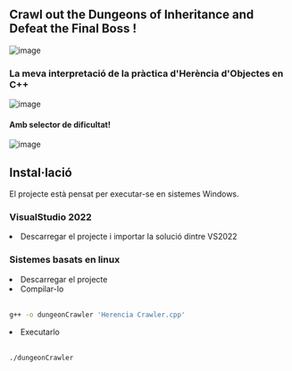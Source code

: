 ## Crawl out the Dungeons of Inheritance and Defeat the Final Boss !
![image](https://github.com/ItssUri/DungeonCrawler/assets/73711008/5fdbd8a8-c289-4fc0-b29f-96ab60661de8)
<br>
### La meva interpretació de la pràctica d'Herència d'Objectes en C++
![image](https://github.com/ItssUri/DungeonCrawler/assets/73711008/d4cef37d-6d83-42ac-a27a-e24fdc78de40)

#### Amb selector de dificultat!
![image](https://github.com/ItssUri/DungeonCrawler/assets/73711008/af2a6bfd-9946-4e98-91f9-fe654ec15f56)


## Instal·lació
El projecte està pensat per executar-se en sistemes Windows.
### VisualStudio 2022
<li>Descarregar el projecte i importar la solució dintre VS2022</li>

### Sistemes basats en linux
<li>Descarregar el projecte</li>
<li>Compilar-lo</li><br>

```sh
g++ -o dungeonCrawler 'Herencia Crawler.cpp'
```

<li>Executarlo</li><br>

```sh
./dungeonCrawler
```
